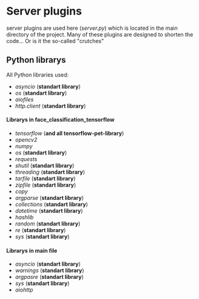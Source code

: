 # Server plugins
server plugins are used here (*server.py*) which is located in the main directory of the project. Many of these plugins are designed to shorten the code... Or is it the so-called "crutches"

## Python librarys
All Python libraries used:
- *asyncio* (**standart library**)
- *os* (**standart library**)
- *aiofiles* 
- *http.client* (**standart library**)

#### Librarys in **face_classification_tensorflow**
- *tensorflow* (**and all tensorflow-pet-library**)
- *opencv2*
- *numpy*
- *os* (**standart library**)
- *requests*
- *shutil* (**standart library**)
- *threading* (**standart library**)
- *tarfile* (**standart library**)
- *zipfile* (**standart library**)
- *copy*
- *argparse* (**standart library**)
- *collections* (**standart library**)
- *datetime* (**standart library**)
- *hashlib*
- *random* (**standart library**)
- *re* (**standart library**)
- *sys* (**standart library**)

#### Librarys in main file
- *asyncio* (**standart library**)
- *warnings* (**standart library**)
- *argpasre* (**standart library**)
- *sys* (**standart library**)
- *aiohttp*